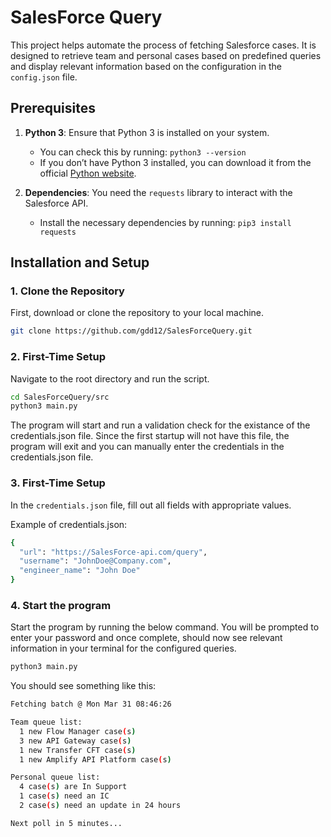 # SalesForce Query

This project helps automate the process of fetching Salesforce cases. It is designed to retrieve team and personal cases based on predefined queries and display relevant information based on the configuration in the `config.json` file.

## Prerequisites

1. **Python 3**: Ensure that Python 3 is installed on your system.
	- You can check this by running: 
		```python3 --version```
	- If you don’t have Python 3 installed, you can download it from the official [Python website](https://www.python.org/downloads/).

2. **Dependencies**: You need the `requests` library to interact with the Salesforce API.
	- Install the necessary dependencies by running:
		```pip3 install requests```

## Installation and Setup

### 1. Clone the Repository

First, download or clone the repository to your local machine.

```bash
git clone https://github.com/gdd12/SalesForceQuery.git
```

### 2. First-Time Setup

Navigate to the root directory and run the script.
```bash
cd SalesForceQuery/src
python3 main.py
```

The program will start and run a validation check for the existance of the credentials.json file. Since the first startup will not have this file, the program will exit and you can manually enter the credentials in the credentials.json file.

### 3. First-Time Setup
In the ```credentials.json``` file, fill out all fields with appropriate values.

Example of credentials.json:
```bash
{
  "url": "https://SalesForce-api.com/query",
  "username": "JohnDoe@Company.com",
  "engineer_name": "John Doe"
}
```

### 4. Start the program

Start the program by running the below command. You will be prompted to enter your password and once complete, should now see relevant information in your terminal for the configured queries.

```bash
python3 main.py
```

You should see something like this:
```bash
Fetching batch @ Mon Mar 31 08:46:26

Team queue list:
  1 new Flow Manager case(s)
  3 new API Gateway case(s)
  1 new Transfer CFT case(s)
  1 new Amplify API Platform case(s)

Personal queue list:
  4 case(s) are In Support
  1 case(s) need an IC
  2 case(s) need an update in 24 hours

Next poll in 5 minutes...
```